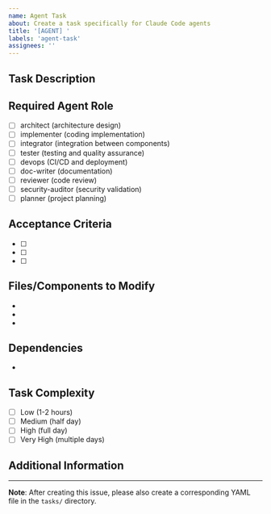 ```yaml
---
name: Agent Task
about: Create a task specifically for Claude Code agents
title: '[AGENT] '
labels: 'agent-task'
assignees: ''
---
```


## Task Description

<!-- Detailed description of what needs to be done -->

## Required Agent Role

<!-- Specify which agent role should work on this task -->
- [ ] architect (architecture design)
- [ ] implementer (coding implementation)
- [ ] integrator (integration between components)
- [ ] tester (testing and quality assurance)
- [ ] devops (CI/CD and deployment)
- [ ] doc-writer (documentation)
- [ ] reviewer (code review)
- [ ] security-auditor (security validation)
- [ ] planner (project planning)

## Acceptance Criteria

<!-- List the specific requirements that must be met for this task to be complete -->
- [ ] 
- [ ] 
- [ ] 

## Files/Components to Modify

<!-- List the specific files or components that will need to be modified -->
- 
- 
- 

## Dependencies

<!-- List any issues or tasks that must be completed before this can be worked on -->
- 

## Task Complexity

<!-- Choose the approximate complexity of this task -->
- [ ] Low (1-2 hours)
- [ ] Medium (half day)
- [ ] High (full day)
- [ ] Very High (multiple days)

## Additional Information

<!-- Provide any other information that might be helpful -->

---

**Note**: After creating this issue, please also create a corresponding YAML file in the `tasks/` directory.